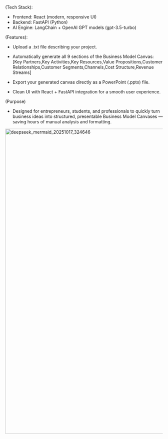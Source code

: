 (Tech Stack):
- Frontend: React (modern, responsive UI)
- Backend: FastAPI (Python)
- AI Engine: LangChain + OpenAI GPT models (gpt-3.5-turbo)

(Features):
- Upload a .txt file describing your project.
- Automatically generate all 9 sections of the Business Model Canvas:
  [Key Partners,Key Activities,Key Resources,Value Propositions,Customer Relationships,Customer Segments,Channels,Cost Structure,Revenue Streams]

- Export your generated canvas directly as a PowerPoint (.pptx) file.
- Clean UI with React + FastAPI integration for a smooth user experience.

(Purpose)
- Designed for entrepreneurs, students, and professionals to quickly turn business ideas into structured, presentable Business Model Canvases — saving hours of manual   analysis and formatting.

<img width="990" height="977" alt="deepseek_mermaid_20251017_324646" src="https://github.com/user-attachments/assets/cceeb337-1411-47df-af82-0b4963997bec" />
